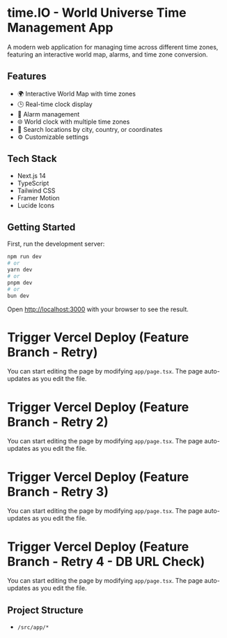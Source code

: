 # time.IO - World Universe Time Management App

A modern web application for managing time across different time zones, featuring an interactive world map, alarms, and time zone conversion.

## Features

- 🌍 Interactive World Map with time zones
- 🕒 Real-time clock display
- 🔔 Alarm management
- 🌐 World clock with multiple time zones
- 🎯 Search locations by city, country, or coordinates
- ⚙️ Customizable settings

## Tech Stack

- Next.js 14
- TypeScript
- Tailwind CSS
- Framer Motion
- Lucide Icons

## Getting Started

First, run the development server:

```bash
npm run dev
# or
yarn dev
# or
pnpm dev
# or
bun dev
```

Open [http://localhost:3000](http://localhost:3000) with your browser to see the result.

# Trigger Vercel Deploy (Feature Branch - Retry)

You can start editing the page by modifying `app/page.tsx`. The page auto-updates as you edit the file.

# Trigger Vercel Deploy (Feature Branch - Retry 2)

You can start editing the page by modifying `app/page.tsx`. The page auto-updates as you edit the file.

# Trigger Vercel Deploy (Feature Branch - Retry 3)

You can start editing the page by modifying `app/page.tsx`. The page auto-updates as you edit the file.

# Trigger Vercel Deploy (Feature Branch - Retry 4 - DB URL Check)

You can start editing the page by modifying `app/page.tsx`. The page auto-updates as you edit the file.

## Project Structure

- `/src/app/*`

<!-- Trigger build final time -->
